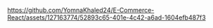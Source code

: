 

https://github.com/YomnaKhaled24/E-Commerce-React/assets/127163774/52893c65-401e-4c42-a6ad-1604efb487f3


